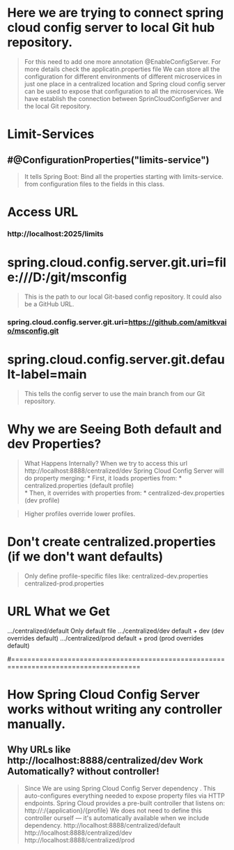 # Here we are trying to connect spring cloud config server to local Git hub repository.
> For this need to add one more annotation @EnableConfigServer.
> For more details check the applicatin.properties file
> We can store all the configuration for different environments of different microservices in 
	just one place in a centralized location and 
> Spring cloud config server can be used to expose that configuration to all the microservices.
> We have establish the connection between SprinCloudConfigServer and the local Git repository.

# Limit-Services
## #@ConfigurationProperties("limits-service")
> It tells Spring Boot: Bind all the properties starting with limits-service. 
		from configuration files to the fields in this class.
		
#  Access URL
### http://localhost:2025/limits

# spring.cloud.config.server.git.uri=file:///D:/git/msconfig
>	This is the path to our local Git-based config repository. It could also be a GitHub URL.
###	spring.cloud.config.server.git.uri=https://github.com/amitkvaio/msconfig.git	

# spring.cloud.config.server.git.default-label=main
> This tells the config server to use the main branch from our Git repository.

# Why we are Seeing Both default and dev Properties?
>	What Happens Internally?
		When we try to access this url
			http://localhost:8888/centralized/dev
				Spring Cloud Config Server will do property merging:
					 * First, it loads properties from:
					 * centralized.properties (default profile)					
					 * Then, it overrides with properties from:
					 * centralized-dev.properties (dev profile)

> Higher profiles override lower profiles.

# Don't create centralized.properties (if we don't want defaults)
>	Only define profile-specific files like:
    centralized-dev.properties
    centralized-prod.properties

# URL						What we Get
>
.../centralized/default		Only default file
.../centralized/dev			default + dev (dev overrides default)
.../centralized/prod		default + prod (prod overrides default)

#======================================================================================
# How Spring Cloud Config Server works without writing any controller manually.
## Why URLs like http://localhost:8888/centralized/dev Work Automatically? without controller!
>	Since We are using Spring Cloud Config Server dependency <spring-cloud-config-server>.
>	This auto-configures everything needed to expose property files via HTTP endpoints.
>	Spring Cloud provides a pre-built controller that listens on:
>	http://<host>:<port>/{application}/{profile}
>   We does not need to define this controller ourself — it's automatically available when we include
	dependency.
	http://localhost:8888/centralized/default
	http://localhost:8888/centralized/dev
	http://localhost:8888/centralized/prod

	



















